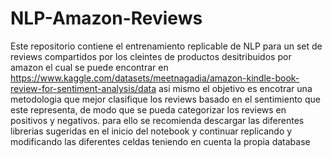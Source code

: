 # NLP-Amazon-Reviews
Este repositorio contiene el entrenamiento replicable de NLP para un set de reviews compartidos por los cleintes de productos desitribuidos por amazon el cual se puede encontrar en https://www.kaggle.com/datasets/meetnagadia/amazon-kindle-book-review-for-sentiment-analysis/data
asi mismo el objetivo es encotrar una metodologia que mejor clasifique los reviews basado en el sentimiento que este representa, de modo que se pueda categorizar los reviews en positivos y negativos.
para ello se recomienda descargar las diferentes librerias sugeridas en el inicio del notebook y continuar replicando y modificando las diferentes celdas teniendo en cuenta la propia database
